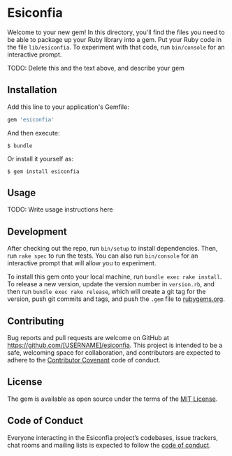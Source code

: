 # Esiconfia

Welcome to your new gem! In this directory, you'll find the files you need to be able to package up your Ruby library into a gem. Put your Ruby code in the file `lib/esiconfia`. To experiment with that code, run `bin/console` for an interactive prompt.

TODO: Delete this and the text above, and describe your gem

## Installation

Add this line to your application's Gemfile:

```ruby
gem 'esiconfia'
```

And then execute:

    $ bundle

Or install it yourself as:

    $ gem install esiconfia

## Usage

TODO: Write usage instructions here

## Development

After checking out the repo, run `bin/setup` to install dependencies. Then, run `rake spec` to run the tests. You can also run `bin/console` for an interactive prompt that will allow you to experiment.

To install this gem onto your local machine, run `bundle exec rake install`. To release a new version, update the version number in `version.rb`, and then run `bundle exec rake release`, which will create a git tag for the version, push git commits and tags, and push the `.gem` file to [rubygems.org](https://rubygems.org).

## Contributing

Bug reports and pull requests are welcome on GitHub at https://github.com/[USERNAME]/esiconfia. This project is intended to be a safe, welcoming space for collaboration, and contributors are expected to adhere to the [Contributor Covenant](http://contributor-covenant.org) code of conduct.

## License

The gem is available as open source under the terms of the [MIT License](https://opensource.org/licenses/MIT).

## Code of Conduct

Everyone interacting in the Esiconfia project’s codebases, issue trackers, chat rooms and mailing lists is expected to follow the [code of conduct](https://github.com/[USERNAME]/esiconfia/blob/master/CODE_OF_CONDUCT.md).
